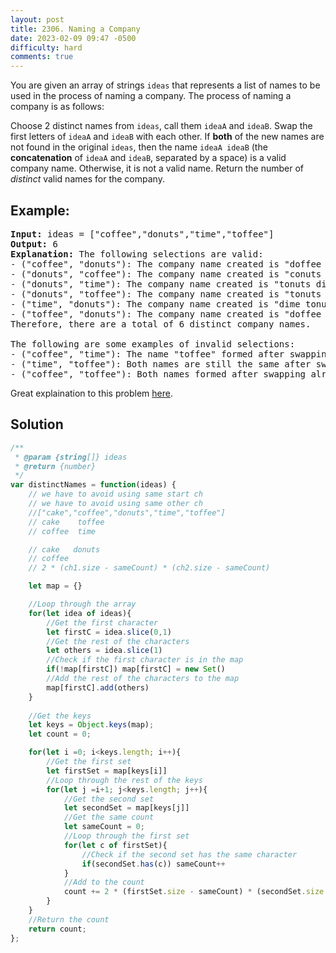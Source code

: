 ```yaml
---
layout: post
title: 2306. Naming a Company
date: 2023-02-09 09:47 -0500
difficulty: hard
comments: true
---
```

You are given an array of strings `ideas` that represents a list of names to be used in the process of naming a company. The process of naming a company is as follows:

Choose 2 distinct names from `ideas`, call them `ideaA` and `ideaB`.
Swap the first letters of `ideaA` and `ideaB` with each other.
If **both** of the new names are not found in the original `ideas`, then the name `ideaA ideaB` (the **concatenation** of `ideaA` and `ideaB`, separated by a space) is a valid company name.
Otherwise, it is not a valid name.
Return the number of _distinct_ valid names for the company.

## Example:
<pre><strong>Input:</strong> ideas = ["coffee","donuts","time","toffee"]
<strong>Output:</strong> 6
<strong>Explanation:</strong> The following selections are valid:
- ("coffee", "donuts"): The company name created is "doffee conuts".
- ("donuts", "coffee"): The company name created is "conuts doffee".
- ("donuts", "time"): The company name created is "tonuts dime".
- ("donuts", "toffee"): The company name created is "tonuts doffee".
- ("time", "donuts"): The company name created is "dime tonuts".
- ("toffee", "donuts"): The company name created is "doffee tonuts".
Therefore, there are a total of 6 distinct company names.

The following are some examples of invalid selections:
- ("coffee", "time"): The name "toffee" formed after swapping already exists in the original array.
- ("time", "toffee"): Both names are still the same after swapping and exist in the original array.
- ("coffee", "toffee"): Both names formed after swapping already exist in the original array.
</pre>

Great explaination to this problem [here](https://leetcode.com/problems/naming-a-company/solutions/3162412/100-fast-javascript-very-very-easy-to-understand-solution-with-video-explanation-en-kr/?orderBy=hot&languageTags=javascript).

## Solution

```javascript
/**
 * @param {string[]} ideas
 * @return {number}
 */
var distinctNames = function(ideas) {
    // we have to avoid using same start ch
    // we have to avoid using same other ch
    //["cake","coffee","donuts","time","toffee"]
    // cake    toffee
    // coffee  time

    // cake   donuts
    // coffee
    // 2 * (ch1.size - sameCount) * (ch2.size - sameCount)

    let map = {}

    //Loop through the array
    for(let idea of ideas){
        //Get the first character
        let firstC = idea.slice(0,1)
        //Get the rest of the characters
        let others = idea.slice(1)
        //Check if the first character is in the map
        if(!map[firstC]) map[firstC] = new Set()
        //Add the rest of the characters to the map
        map[firstC].add(others)
    }
    
    //Get the keys
    let keys = Object.keys(map);
    let count = 0;

    for(let i =0; i<keys.length; i++){
        //Get the first set
        let firstSet = map[keys[i]]
        //Loop through the rest of the keys
        for(let j =i+1; j<keys.length; j++){
            //Get the second set
            let secondSet = map[keys[j]]
            //Get the same count
            let sameCount = 0;
            //Loop through the first set
            for(let c of firstSet){
                //Check if the second set has the same character
                if(secondSet.has(c)) sameCount++ 
            }
            //Add to the count
            count += 2 * (firstSet.size - sameCount) * (secondSet.size - sameCount)
        }
    }
    //Return the count
    return count;
};

```